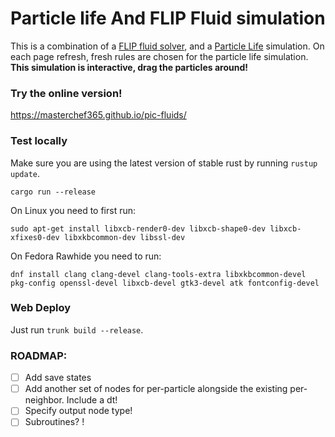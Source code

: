 # Particle life And FLIP Fluid simulation
This is a combination of a [FLIP fluid solver](https://youtu.be/XmzBREkK8kY), and a [Particle Life](https://youtu.be/p4YirERTVF0) simulation. On each page refresh, fresh rules are chosen for the particle life simulation. **This simulation is interactive, drag the particles around!**

### Try the online version!
https://masterchef365.github.io/pic-fluids/

### Test locally
Make sure you are using the latest version of stable rust by running `rustup update`.

`cargo run --release`

On Linux you need to first run:

`sudo apt-get install libxcb-render0-dev libxcb-shape0-dev libxcb-xfixes0-dev libxkbcommon-dev libssl-dev`

On Fedora Rawhide you need to run:

`dnf install clang clang-devel clang-tools-extra libxkbcommon-devel pkg-config openssl-devel libxcb-devel gtk3-devel atk fontconfig-devel`

### Web Deploy
Just run `trunk build --release`.

### ROADMAP:
 - [ ] Add save states
 - [ ] Add another set of nodes for per-particle alongside the existing per-neighbor. Include a dt!
 - [ ] Specify output node type!
 - [ ] Subroutines? !
